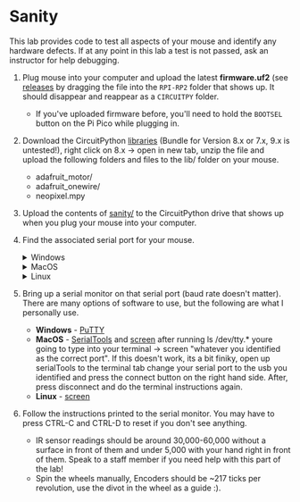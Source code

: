 # Sanity

This lab provides code to test all aspects of your mouse and identify any hardware defects. If at any point in this lab a test is not passed, ask an instructor for help debugging.

1. Plug mouse into your computer and upload the latest **firmware.uf2** (see [releases](https://adafruit-circuit-python.s3.amazonaws.com/bin/raspberry_pi_pico/en_US/adafruit-circuitpython-raspberry_pi_pico-en_US-8.2.0.uf2) by dragging the file into the `RPI-RP2` folder that shows up. It should disappear and reappear as a `CIRCUITPY` folder.
    * If you've uploaded firmware before, you'll need to hold the `BOOTSEL` button on the Pi Pico while plugging in.
2. Download the CircuitPython [libraries](https://circuitpython.org/libraries) (Bundle for Version 8.x or 7.x, 9.x is untested!), right click on 8.x -> open in new tab, unzip the file and upload the following folders and files to the lib/ folder on your mouse.
    * adafruit_motor/
    * adafruit_onewire/
    * neopixel.mpy
3. Upload the contents of [sanity/](../labs/sanity/) to the CircuitPython drive that shows up when you plug your mouse into your computer.
4. Find the associated serial port for your mouse.
    <details>
    <summary>Windows</summary>

    Open up `Device Manager` and check the `Ports (COM & LPT)` dropdown. Your serial (COM) port is one of those. If it's hard to identify, try unplugging and replugging your mouse and see which COM port disappears.

    </details>
    <details>
    <summary>MacOS</summary>

    Run `ls  /dev/tty.*` in Terminal. The correct port is one of those. If it's hard to identify, try unplugging and replugging your mouse and see which port disappears.

    </details>
    <details>
    <summary>Linux</summary>

    Hello there! A fellow power user you are. Your distro may be different, but chances are it's under something like `/dev/ttyACM0`.

    </details>
5. Bring up a serial monitor on that serial port (baud rate doesn't matter). There are many options of software to use, but the following are what I personally use.
    * **Windows** - [PuTTY](https://www.chiark.greenend.org.uk/~sgtatham/putty/latest.html)
    * **MacOS** - [SerialTools](https://apps.apple.com/us/app/serialtools/id611021963?mt=12) and [screen](https://en.wikipedia.org/wiki/GNU_Screen) after running ls /dev/tty.* youre going to type into your terminal -> screen "whatever you identified as the correct port". If this doesn't work, its a bit finiky, open up serialTools to the terminal tab change your serial port to the usb you identified and press the connect button on the right hand side. After, press disconnect and do the terminal instructions again.
    * **Linux** - [screen](https://en.wikipedia.org/wiki/GNU_Screen)
6. Follow the instructions printed to the serial monitor. You may have to press CTRL-C and CTRL-D to reset if you don't see anything.
    * IR sensor readings should be around 30,000-60,000 without a surface in front of them and under 5,000 with your hand right in front of them. Speak to a staff member if you need help with this part of the lab!
    * Spin the wheels manually, Encoders should be \~217 ticks per revolution, use the divot in the wheel as a guide :).
